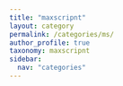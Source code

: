```yaml
---
title: "maxscripnt"
layout: category
permalink: /categories/ms/
author_profile: true
taxonomy: maxscripnt
sidebar:
  nav: "categories"
---
```


